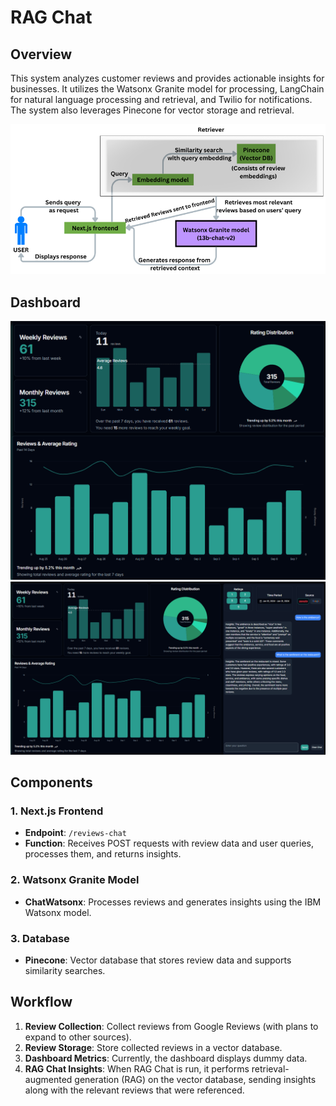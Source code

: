 # RAG Chat

## Overview

This system analyzes customer reviews and provides actionable insights for businesses. It utilizes the Watsonx Granite model for processing, LangChain for natural language processing and retrieval, and Twilio for notifications. The system also leverages Pinecone for vector storage and retrieval.

![RAG chat](/images/RAG_Chat.png)

## Dashboard
![Dashboard1](/images/Dashboard1.png)
![Dashboard2](/images/Dashboard2.png)

## Components

### 1. Next.js Frontend

- **Endpoint**: `/reviews-chat`
- **Function**: Receives POST requests with review data and user queries, processes them, and returns insights.

### 2. Watsonx Granite Model

- **ChatWatsonx**: Processes reviews and generates insights using the IBM Watsonx model.

### 3. Database

- **Pinecone**: Vector database that stores review data and supports similarity searches.

## Workflow

1. **Review Collection**: Collect reviews from Google Reviews (with plans to expand to other sources).
2. **Review Storage**: Store collected reviews in a vector database.
3. **Dashboard Metrics**: Currently, the dashboard displays dummy data.
4. **RAG Chat Insights**: When RAG Chat is run, it performs retrieval-augmented generation (RAG) on the vector database, sending insights along with the relevant reviews that were referenced.

